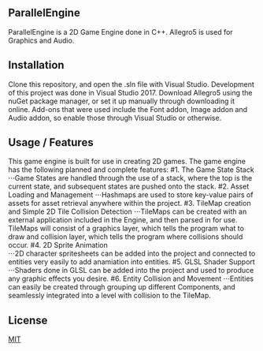 ## ParallelEngine

ParallelEngine is a 2D Game Engine done in C++.
Allegro5 is used for Graphics and Audio.

## Installation

Clone this repository, and open the .sln file with Visual Studio. Development of this project was done in Visual Studio 2017.
Download Allegro5 using the nuGet package manager, or set it up manually through downloading it online. 
Add-ons that were used include the Font addon, Image addon and Audio addon, so enable those through Visual Studio or otherwise.

## Usage / Features
This game engine is built for use in creating 2D games. The game engine has the following planned and complete features:
#1. The Game State Stack 
⋅⋅⋅Game States are handled through the use of a stack, where the top is the current state, and subsequent states are pushed onto the stack.
#2. Asset Loading and Management
⋅⋅⋅Hashmaps are used to store key-value pairs of assets for asset retrieval anywhere within the project. 
#3. TileMap creation and Simple 2D Tile Collision Detection 
⋅⋅⋅TileMaps can be created with an external application included in the Engine, and then parsed in for use. TileMaps will consist of a graphics layer, which tells the program what to draw and collision layer, which tells the program where collisions should occur. 
#4. 2D Sprite Animation  
⋅⋅⋅2D character spritesheets can be added into the project and connected to entities very easily to add anamiation into entities.
#5. GLSL Shader Support
⋅⋅⋅Shaders done in GLSL can be added into the project and used to produce any graphic effects you desire.
#6. Entity Collision and Movement
⋅⋅⋅Entities can easily be created through grouping up different Components, and seamlessly integrated into a level with collision to the TileMap.

## License
[MIT](https://opensource.org/licenses/MIT)
